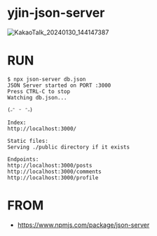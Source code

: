 # yjin-json-server

![KakaoTalk_20240130_144147387](https://github.com/yjinlee99/yjin-json-server/assets/73848116/cac97780-1932-4572-95ce-4be33086c2c5)

# RUN
```
$ npx json-server db.json
JSON Server started on PORT :3000
Press CTRL-C to stop
Watching db.json...

(˶ᵔ ᵕ ᵔ˶)

Index:
http://localhost:3000/

Static files:
Serving ./public directory if it exists

Endpoints:
http://localhost:3000/posts
http://localhost:3000/comments
http://localhost:3000/profile
```

# FROM
- https://www.npmjs.com/package/json-server
